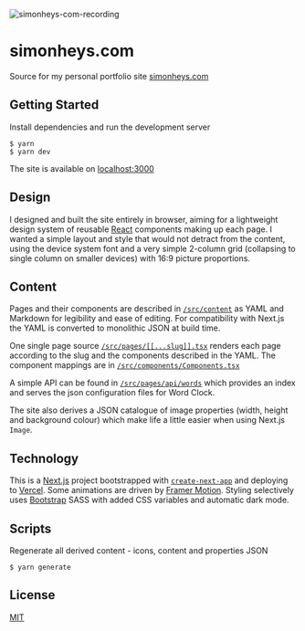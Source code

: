 ![simonheys-com-recording](https://user-images.githubusercontent.com/175607/133434380-80ee4a97-912f-4f5e-a706-512cbca47b72.gif)

# simonheys.com

Source for my personal portfolio site [simonheys.com](https://www.simonheys.com/)

## Getting Started

Install dependencies and run the development server

```
$ yarn
$ yarn dev
```

The site is available on [localhost:3000](http://localhost:3000/)

## Design

I designed and built the site entirely in browser, aiming for a lightweight design system of reusable [React](https://reactjs.org/) components making up each page. I wanted a simple layout and style that would not detract from the content, using the device system font and a very simple 2-column grid (collapsing to single column on smaller devices) with 16:9 picture proportions.

## Content

Pages and their components are described in [`/src/content`](/src/content) as YAML and Markdown for legibility and ease of editing. For compatibility with Next.js the YAML is converted to monolithic JSON at build time.

One single page source [`/src/pages/[[...slug]].tsx`](/src/pages/[[...slug]].tsx) renders each page according to the slug and the components described in the YAML. The component mappings are in [`/src/components/Components.tsx`](/src/components/Components.tsx)

A simple API can be found in [`/src/pages/api/words`](/src/pages/api/words) which provides an index and serves the json configuration files for Word Clock.

The site also derives a JSON catalogue of image properties (width, height and background colour) which make life a little easier when using Next.js `Image`.

## Technology

This is a [Next.js](https://nextjs.org/) project bootstrapped with [`create-next-app`](https://github.com/vercel/next.js/tree/canary/packages/create-next-app) and deploying to [Vercel](https://vercel.com/). Some animations are driven by [Framer Motion](https://github.com/framer/motion). Styling selectively uses [Bootstrap](https://getbootstrap.com/) SASS with added CSS variables and automatic dark mode.

## Scripts

Regenerate all derived content - icons, content and properties JSON

```
$ yarn generate
```

## License

[MIT](LICENSE)
